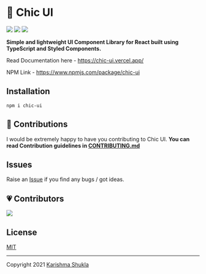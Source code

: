 # 🦄 Chic UI 

<a href="https://www.npmjs.org/package/chic-ui"><img src="https://img.shields.io/npm/v/chic-ui?style=for-the-badge&labelColor=black&logo=npm&label=chic-ui"></a>
<a href="https://www.npmjs.org/package/chic-ui"><img src="https://img.shields.io/badge/contributions-welcome-brightgreen?style=for-the-badge&labelColor=black&logo=github"></a>
<a href="https://github.com/karishmashuklaa/chic-ui/graphs/contributors"><img src="https://img.shields.io/github/contributors/karishmashuklaa/chic-ui?style=for-the-badge&labelColor=black&logo=github&color=222222"></a>

**Simple and lightweight UI Component Library for React built using TypeScript and Styled Components.**

Read Documentation here - https://chic-ui.vercel.app/

NPM Link - https://www.npmjs.com/package/chic-ui

## Installation

```
npm i chic-ui
```


## 🙌 Contributions

I would be extremely happy to have you contributing to Chic UI. **You can read Contribution guidelines in [CONTRIBUTING.md](CONTRIBUTING.md)**

## Issues
Raise an [Issue](https://github.com/karishmashuklaa/chic-ui/issues) if you find any bugs / got ideas. 

## 💗 Contributors

<a href="https://github.com/karishmashuklaa/chic-ui/graphs/contributors">
  <img src="https://contrib.rocks/image?repo=karishmashuklaa/chic-ui" />
</a>

## License 
<a href="https://github.com/karishmashuklaa/chic-ui/blob/feature/LICENSE">MIT</a>

<hr>
Copyright 2021 <a href="https://github.com/karishmashuklaa/">Karishma Shukla</a>

